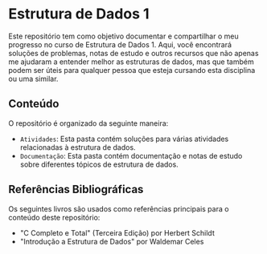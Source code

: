# Estrutura de Dados 1

Este repositório tem como objetivo documentar e compartilhar o meu progresso no curso de Estrutura de Dados 1. Aqui, você encontrará soluções de problemas, notas de estudo e outros recursos que não apenas me ajudaram a entender melhor as estruturas de dados, mas que também podem ser úteis para qualquer pessoa que esteja cursando esta disciplina ou uma similar.

## Conteúdo

O repositório é organizado da seguinte maneira:

- `Atividades`: Esta pasta contém soluções para várias atividades relacionadas à estrutura de dados.
- `Documentação`: Esta pasta contém documentação e notas de estudo sobre diferentes tópicos de estrutura de dados.

## Referências Bibliográficas

Os seguintes livros são usados como referências principais para o conteúdo deste repositório:

- "C Completo e Total" (Terceira Edição) por Herbert Schildt
- "Introdução a Estrutura de Dados" por Waldemar Celes
